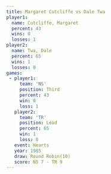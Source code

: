 ```yaml
---
title: Margaret Cutcliffe vs Dale Twa
player1:                   
  name: Cutcliffe, Margaret
  percent: 43              
  wins: 0                  
  losses: 1                
player2:                   
  name: Twa, Dale          
  percent: 65              
  wins: 1                  
  losses: 0                
games:
 - player1:         
     team: 'NS'     
     position: Third
     percent: 43    
     win: 0         
     loss: 1        
   player2:        
     team: 'TR'    
     position: Lead
     percent: 65   
     win: 1        
     loss: 0       
   event: Hearts        
   year: 1985           
   draw: Round Robin(10)
   score: NS 7 - TR 9   
---
```

